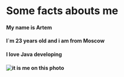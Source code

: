# Some facts abouts me

 #### My name is Artem
 
 #### I`m 23 years old and i am from Moscow

 #### I love Java developing

 #### ![it is me on this photo](https://emdigital.ru/instagram?account=zartem2001&view=photo&post=CXG4LXYsJoo)


